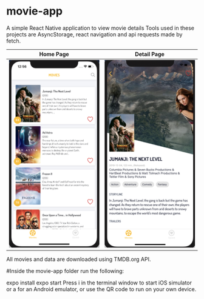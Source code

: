 # movie-app

A simple React Native application to view movie details 
Tools used in these projects are AsyncStorage, react navigation and api requests made by fetch.

Home Page                  |  Detail Page
:-------------------------:|:-------------------------:
![](./docs/list.png)        |  ![](./docs/preview.png)



All movies and data are downloaded using TMDB.org API.

#Inside the movie-app folder run the following:

expo install
expo start
Press i in the terminal window to start iOS simulator or a for an Android emulator, or use the QR code to run on your own device.